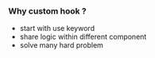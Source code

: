 ### Why custom hook ? 
- start with use keyword
- share logic within different component
- solve many hard problem

